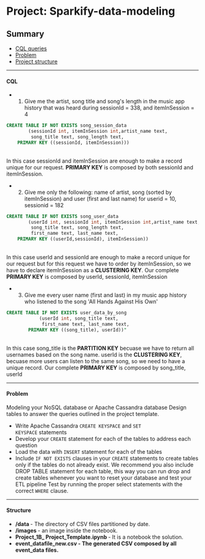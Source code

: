 # Project: Sparkify-data-modeling 

## Summary
* [CQL queries](#CQL)
* [Problem](#Problem)
* [Project structure](#Structure)

--------------------------------------------

#### CQL

* 1. Give me the artist, song title and song's length in the music app history that was heard during sessionId = 338, and itemInSession = 4

``` SQL
CREATE TABLE IF NOT EXISTS song_session_data
		(sessionId int, itemInSession int,artist_name text, 
		 song_title text, song_length text,
    PRIMARY KEY ((sessionId, itemInSession)))
```

<br>In this case sessionId and itemInSession are enough to make a record unique for our request. 
<b>PRIMARY KEY</b> is composed by both sessionId and itemInSession.

* 2. Give me only the following: name of artist, song (sorted by itemInSession) and user (first and last name) for userid = 10, sessionid = 182

``` SQL
CREATE TABLE IF NOT EXISTS song_user_data
		(userId int, sessionId int, itemInSession int,artist_name text, 
		 song_title text, song_length text,
         first_name text, last_name text,
    PRIMARY KEY ((userId,sessionId), itemInSession))

```

<br>In this case userId and sessionId are enough to make a record unique for our request but for this request 
we have to order by itemInSession, so we have to declare itemInSession as a <b>CLUSTERING KEY</b>.
Our complete <b>PRIMARY KEY</b> is composed by userId, sessionId, itemInSession

* 3. Give me every user name (first and last) in my music app history who listened to the song 'All Hands Against His Own'

``` SQL
CREATE TABLE IF NOT EXISTS user_data_by_song
			(userId int, song_title text,
             first_name text, last_name text,
        PRIMARY KEY ((song_title), userId))"

```
<br>In this case song_title is the <b>PARTITION KEY</b> becuase we have to return all usernames based on the song name. userId is the <b>CLUSTERING KEY</b>, 
becuase more users can listen to the same song, so we need to have a unique record.
Our complete <b>PRIMARY KEY</b> is composed by song_title, userId

--------------------------------------------

#### Problem

Modeling your NoSQL database or Apache Cassandra database Design tables to answer the queries outlined in the project template.
* Write Apache Cassandra <code>CREATE KEYSPACE</code> and <code>SET KEYSPACE</code> statements
* Develop your <code>CREATE</code> statement for each of the tables to address each question
* Load the data with <code>INSERT</code> statement for each of the tables
* Include <code>IF NOT EXISTS</code> clauses in your <code>CREATE</code> statements to create tables only if the tables do not already exist.
We recommend you also include DROP TABLE statement for each table, this way you can run drop and create tables whenever you want to reset your database and test your ETL pipeline
Test by running the proper select statements with the correct <code>WHERE</code> clause.

--------------------------------------------

#### Structure

* <b> /data </b> - The directory of CSV files partitioned by date.
* <b> /images </b> - an image inside the notebook.
* <b> Project_1B_ Project_Template.ipynb </b> - It is a notebook the solution.
* <b> event_datafile_new.csv - The generated CSV composed by all event_data files.

